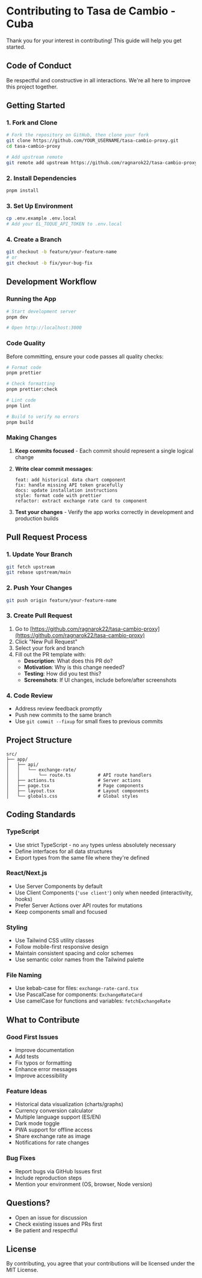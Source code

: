 # Contributing to Tasa de Cambio - Cuba

Thank you for your interest in contributing! This guide will help you get started.

## Code of Conduct

Be respectful and constructive in all interactions. We're all here to improve this project together.

## Getting Started

### 1. Fork and Clone

```bash
# Fork the repository on GitHub, then clone your fork
git clone https://github.com/YOUR_USERNAME/tasa-cambio-proxy.git
cd tasa-cambio-proxy

# Add upstream remote
git remote add upstream https://github.com/ragnarok22/tasa-cambio-proxy.git
```

### 2. Install Dependencies

```bash
pnpm install
```

### 3. Set Up Environment

```bash
cp .env.example .env.local
# Add your EL_TOQUE_API_TOKEN to .env.local
```

### 4. Create a Branch

```bash
git checkout -b feature/your-feature-name
# or
git checkout -b fix/your-bug-fix
```

## Development Workflow

### Running the App

```bash
# Start development server
pnpm dev

# Open http://localhost:3000
```

### Code Quality

Before committing, ensure your code passes all quality checks:

```bash
# Format code
pnpm prettier

# Check formatting
pnpm prettier:check

# Lint code
pnpm lint

# Build to verify no errors
pnpm build
```

### Making Changes

1. **Keep commits focused** - Each commit should represent a single logical change
2. **Write clear commit messages**:

   ```
   feat: add historical data chart component
   fix: handle missing API token gracefully
   docs: update installation instructions
   style: format code with prettier
   refactor: extract exchange rate card to component
   ```

3. **Test your changes** - Verify the app works correctly in development and production builds

## Pull Request Process

### 1. Update Your Branch

```bash
git fetch upstream
git rebase upstream/main
```

### 2. Push Your Changes

```bash
git push origin feature/your-feature-name
```

### 3. Create Pull Request

1. Go to [https://github.com/ragnarok22/tasa-cambio-proxy](https://github.com/ragnarok22/tasa-cambio-proxy)
2. Click "New Pull Request"
3. Select your fork and branch
4. Fill out the PR template with:
   - **Description**: What does this PR do?
   - **Motivation**: Why is this change needed?
   - **Testing**: How did you test this?
   - **Screenshots**: If UI changes, include before/after screenshots

### 4. Code Review

- Address review feedback promptly
- Push new commits to the same branch
- Use `git commit --fixup` for small fixes to previous commits

## Project Structure

```
src/
├── app/
│   ├── api/
│   │   └── exchange-rate/
│   │       └── route.ts          # API route handlers
│   ├── actions.ts                # Server actions
│   ├── page.tsx                  # Page components
│   ├── layout.tsx                # Layout components
│   └── globals.css               # Global styles
```

## Coding Standards

### TypeScript

- Use strict TypeScript - no `any` types unless absolutely necessary
- Define interfaces for all data structures
- Export types from the same file where they're defined

### React/Next.js

- Use Server Components by default
- Use Client Components (`'use client'`) only when needed (interactivity, hooks)
- Prefer Server Actions over API routes for mutations
- Keep components small and focused

### Styling

- Use Tailwind CSS utility classes
- Follow mobile-first responsive design
- Maintain consistent spacing and color schemes
- Use semantic color names from the Tailwind palette

### File Naming

- Use kebab-case for files: `exchange-rate-card.tsx`
- Use PascalCase for components: `ExchangeRateCard`
- Use camelCase for functions and variables: `fetchExchangeRate`

## What to Contribute

### Good First Issues

- Improve documentation
- Add tests
- Fix typos or formatting
- Enhance error messages
- Improve accessibility

### Feature Ideas

- Historical data visualization (charts/graphs)
- Currency conversion calculator
- Multiple language support (ES/EN)
- Dark mode toggle
- PWA support for offline access
- Share exchange rate as image
- Notifications for rate changes

### Bug Fixes

- Report bugs via GitHub Issues first
- Include reproduction steps
- Mention your environment (OS, browser, Node version)

## Questions?

- Open an issue for discussion
- Check existing issues and PRs first
- Be patient and respectful

## License

By contributing, you agree that your contributions will be licensed under the MIT License.
